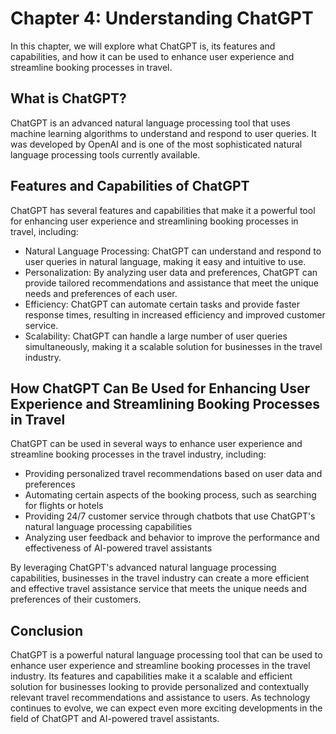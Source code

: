 Chapter 4: Understanding ChatGPT
================================

In this chapter, we will explore what ChatGPT is, its features and capabilities, and how it can be used to enhance user experience and streamline booking processes in travel.

What is ChatGPT?
----------------

ChatGPT is an advanced natural language processing tool that uses machine learning algorithms to understand and respond to user queries. It was developed by OpenAI and is one of the most sophisticated natural language processing tools currently available.

Features and Capabilities of ChatGPT
------------------------------------

ChatGPT has several features and capabilities that make it a powerful tool for enhancing user experience and streamlining booking processes in travel, including:

* Natural Language Processing: ChatGPT can understand and respond to user queries in natural language, making it easy and intuitive to use.
* Personalization: By analyzing user data and preferences, ChatGPT can provide tailored recommendations and assistance that meet the unique needs and preferences of each user.
* Efficiency: ChatGPT can automate certain tasks and provide faster response times, resulting in increased efficiency and improved customer service.
* Scalability: ChatGPT can handle a large number of user queries simultaneously, making it a scalable solution for businesses in the travel industry.

How ChatGPT Can Be Used for Enhancing User Experience and Streamlining Booking Processes in Travel
--------------------------------------------------------------------------------------------------

ChatGPT can be used in several ways to enhance user experience and streamline booking processes in the travel industry, including:

* Providing personalized travel recommendations based on user data and preferences
* Automating certain aspects of the booking process, such as searching for flights or hotels
* Providing 24/7 customer service through chatbots that use ChatGPT's natural language processing capabilities
* Analyzing user feedback and behavior to improve the performance and effectiveness of AI-powered travel assistants

By leveraging ChatGPT's advanced natural language processing capabilities, businesses in the travel industry can create a more efficient and effective travel assistance service that meets the unique needs and preferences of their customers.

Conclusion
----------

ChatGPT is a powerful natural language processing tool that can be used to enhance user experience and streamline booking processes in the travel industry. Its features and capabilities make it a scalable and efficient solution for businesses looking to provide personalized and contextually relevant travel recommendations and assistance to users. As technology continues to evolve, we can expect even more exciting developments in the field of ChatGPT and AI-powered travel assistants.



